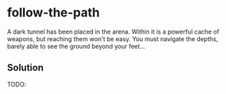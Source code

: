 # follow-the-path

A dark tunnel has been placed in the arena. Within it is a powerful cache of weapons, but reaching them won't be easy. You must navigate the depths, barely able to see the ground beyond your feet...

## Solution

TODO:
